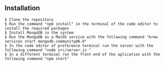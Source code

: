 Installation 
------------

    $ Clone the repository
    $ Run the command "npm install" in the terminal of the code editor to install the required packages 
    $ Install MongoDB in the system
    $ Run the MongoDB as a MacOS service with the following command "brew services start mongodb-community@6.0"
    $ In the code editor of preference terminal run the server with the following command "node src/server.js "
    $ In a different terminal run the front-end of the aplication with the following command "npm start"
